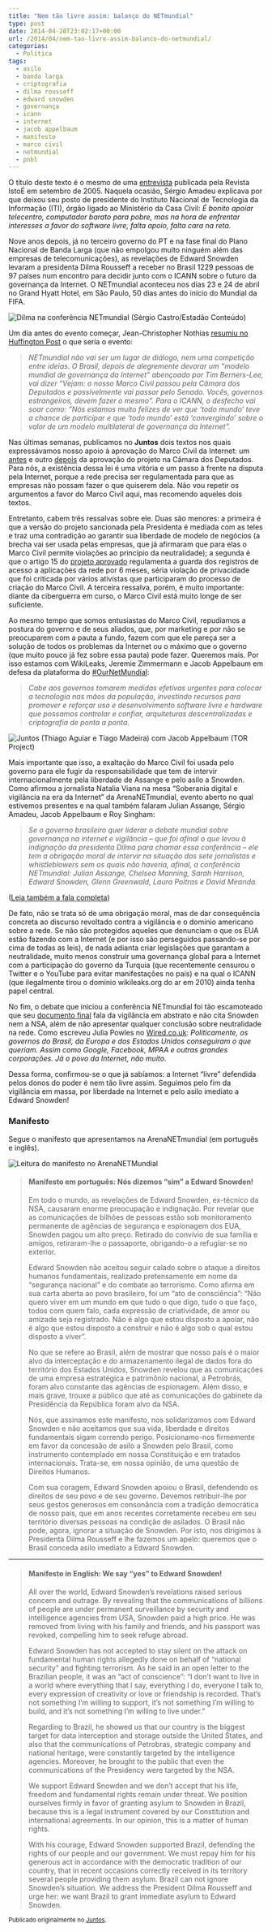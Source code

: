 ```yaml
---
title: "Nem tão livre assim: balanço do NETmundial"
type: post
date: 2014-04-28T23:02:17+00:00
url: /2014/04/nem-tao-livre-assim-balanco-do-netmundial/
categorias:
  - Política
tags:
  - asilo
  - banda larga
  - criptografia
  - dilma rousseff
  - edward snowden
  - governança
  - icann
  - internet
  - jacob appelbaum
  - manifesto
  - marco civil
  - netmundial
  - pnbl
---
```


O título deste texto é o mesmo de uma [entrevista][1] publicada pela Revista IstoÉ em setembro de 2005. Naquela ocasião, Sérgio Amadeu explicava por que deixou seu posto de presidente do Instituto Nacional de Tecnologia da Informação (ITI), órgão ligado ao Ministério da Casa Civil: _É bonito apoiar telecentro, computador barato para pobre, mas na hora de enfrentar interesses a favor do software livre, falta apoio, falta cara na reta._

Nove anos depois, já no terceiro governo do PT e na fase final do Plano Nacional de Banda Larga (que não empolgou muito ninguém além das empresas de telecomunicações), as revelações de Edward Snowden levaram a presidenta Dilma Rousseff a receber no Brasil 1229 pessoas de 97 países num encontro para decidir junto com o ICANN sobre o futuro da governança da Internet. O NETmundial aconteceu nos dias 23 e 24 de abril no Grand Hyatt Hotel, em São Paulo, 50 dias antes do início do Mundial da FIFA.

![Dilma na conferência NETmundial (Sérgio Castro/Estadão Conteúdo)](/wp-content/uploads/2016/12/Dilma-na-net-SÉRGIO-CASTRO-ESTADÃO-CONTEÚDO.jpg)

Um dia antes do evento começar, Jean-Christopher Nothias [resumiu no Huffington Post][3] o que seria o evento:

> _NETmundial não vai ser um lugar de diálogo, nem uma competição entre ideias. O Brasil, depois de alegremente devorar um “modelo mundial de governança da Internet” abençoado por Tim Berners-Lee, vai dizer “Vejam: o nosso Marco Civil passou pela Câmara dos Deputados e possivelmente vai passar pelo Senado. Vocês, governos estrangeiros, devem fazer o mesmo”. Para o ICANN, o desfecho vai soar como: “Nós estamos muito felizes de ver que ‘todo mundo’ teve a chance de participar e que ‘todo mundo’ está ‘convergindo’ sobre o valor de um modelo multilateral de governança da Internet”._

Nas últimas semanas, publicamos no **Juntos** dois textos nos quais expressávamos nosso apoio à aprovação do Marco Civil da Internet: um [antes][4] e outro [depois][5] da aprovação do projeto na Câmara dos Deputados. Para nós, a existência dessa lei é uma vitória e um passo à frente na disputa pela Internet, porque a rede precisa ser regulamentada para que as empresas não possam fazer o que quiserem dela. Não vou repetir os argumentos a favor do Marco Civil aqui, mas recomendo aqueles dois textos.

Entretanto, cabem três ressalvas sobre ele. Duas são menores: a primeira é que a versão do projeto sancionada pela Presidenta é mediada com as teles e traz uma contradição ao garantir sua liberdade de modelo de negócios (a brecha vai ser usada pelas empresas, que já afirmaram que para elas o Marco Civil permite violações ao princípio da neutralidade); a segunda é que o artigo 15 do [projeto aprovado][6] regulamenta a guarda dos registros de acesso a aplicações da rede por 6 meses, séria violação de privacidade que foi criticada por vários ativistas que participaram do processo de criação do Marco Civil. A terceira ressalva, porém, é muito importante: diante da ciberguerra em curso, o Marco Civil está muito longe de ser suficiente.

Ao mesmo tempo que somos entusiastas do Marco Civil, repudiamos a postura do governo e de seus aliados, que, por marketing e por não se preocuparem com a pauta a fundo, fazem com que ele pareça ser a solução de todos os problemas da Internet ou o máximo que o governo (que muito pouco já fez sobre essa pauta) pode fazer. Queremos mais. Por isso estamos com WikiLeaks, Jeremie Zimmermann e Jacob Appelbaum em defesa da plataforma do [#OurNetMundial][7]:

> _Cabe aos governos tomarem medidas efetivas urgentes para colocar a tecnologia nas mãos da população, investindo recursos para promover e reforçar uso e desenvolvimento software livre e hardware que possamos controlar e confiar, arquiteturas descentralizadas e criptografia de ponta a ponta._

![Juntos (Thiago Aguiar e Tiago Madeira) com Jacob Appelbaum (TOR Project)](/wp-content/uploads/2016/12/10287734_782706865087932_1883987884_o.jpg)

Mais importante que isso, a exaltação do Marco Civil foi usada pelo governo para ele fugir da responsabilidade que tem de intervir internacionalmente pela liberdade de Assange e pelo asilo a Snowden. Como afirmou a jornalista Natalia Viana na mesa “Soberania digital e vigilância na era da Internet” da ArenaNETmundial, evento aberto no qual estivemos presentes e na qual também falaram Julian Assange, Sérgio Amadeu, Jacob Appelbaum e Roy Singham:

> _Se o governo brasileiro quer liderar o debate mundial sobre governança na internet e vigilância – que foi afinal o que levou à indignação da presidenta Dilma para chamar essa conferência – ele tem a obrigação moral de intervir na situação dos sete jornalistas e whistleblowers sem os quais não haveria, afinal, a conferência NETmundial: Julian Assange, Chelsea Manning, Sarah Harrison, Edward Snowden, Glenn Greenwald, Laura Poitras e David Miranda._

([Leia também a fala completa][9])

De fato, não se trata só de uma obrigação moral, mas de dar consequência concreta ao discurso revoltado contra a vigilância e o domínio americano sobre a rede. Se não são protegidos aqueles que denunciam o que os EUA estão fazendo com a Internet (e por isso são perseguidos passando-se por cima de todas as leis), de nada adianta criar legislações que garantam a neutralidade, muito menos construir uma governança global para a Internet com a participação do governo da Turquia (que recentemente censurou o Twitter e o YouTube para evitar manifestações no país) e na qual o ICANN (que ilegalmente tirou o domínio wikileaks.org do ar em 2010) ainda tenha papel central.

No fim, o debate que iniciou a conferência NETmundial foi tão escamoteado que seu [documento final][10] fala da vigilância em abstrato e não cita Snowden nem a NSA, além de não apresentar qualquer conclusão sobre neutralidade na rede. Como escreveu Julia Powles no [Wired.co.uk][11]: _Politicamente, os governos do Brasil, da Europa e dos Estados Unidos conseguiram o que queriam. Assim como Google, Facebook, MPAA e outras grandes corporações. Já o povo da Internet, não muito._

Dessa forma, confirmou-se o que já sabíamos: a Internet “livre” defendida pelos donos do poder é nem tão livre assim. Seguimos pelo fim da vigilância em massa, por liberdade na Internet e pelo asilo imediato a Edward Snowden!

### Manifesto

Segue o manifesto que apresentamos na ArenaNETmundial (em português e inglês).

![Leitura do manifesto no ArenaNETMundial](/wp-content/uploads/2016/12/10287994_782706868421265_441593671_o.jpg)

> #### Manifesto em português: Nós dizemos “sim” a Edward Snowden!
>
> Em todo o mundo, as revelações de Edward Snowden, ex-técnico da NSA, causaram enorme preocupação e indignação. Por revelar que as comunicações de bilhões de pessoas estão sob monitoramento permanente de agências de segurança e espionagem dos EUA, Snowden pagou um alto preço. Retirado do convívio de sua família e amigos, retiraram-lhe o passaporte, obrigando-o a refugiar-se no exterior.
>
> Edward Snowden não aceitou seguir calado sobre o ataque a direitos humanos fundamentais, realizado pretensamente em nome da “segurança nacional” e do combate ao terrorismo. Como afirma em sua carta aberta ao povo brasileiro, foi um “ato de consciência”: “Não quero viver em um mundo em que tudo o que digo, tudo o que faço, todos com quem falo, cada expressão de criatividade, de amor ou amizade seja registrado. Não é algo que estou disposto a apoiar, não é algo que estou disposto a construir e não é algo sob o qual estou disposto a viver”.
>
> No que se refere ao Brasil, além de mostrar que nosso país é o maior alvo da interceptação e do armazenamento ilegal de dados fora do território dos Estados Unidos, Snowden revelou que as comunicações de uma empresa estratégica e patrimônio nacional, a Petrobrás, foram alvo constante das agências de espionagem. Além disso, e mais grave, trouxe a público que até as comunicações do gabinete da Presidência da República foram alvo da NSA.
>
> Nós, que assinamos este manifesto, nos solidarizamos com Edward Snowden e não aceitamos que sua vida, liberdade e direitos fundamentais sigam correndo perigo. Posicionamo-nos firmemente em favor da concessão de asilo a Snowden pelo Brasil, como instrumento contemplado em nossa Constituição e em tratados internacionais. Trata-se, em nossa opinião, de uma questão de Direitos Humanos.
>
> Com sua coragem, Edward Snowden apoiou o Brasil, defendendo os direitos de seu povo e de seu governo. Devemos retribuir-lhe por seus gestos generosos em consonância com a tradição democrática de nosso país, que em anos recentes corretamente recebeu em seu território diversas pessoas na condição de asilados. O Brasil não pode, agora, ignorar a situação de Snowden. Por isto, nos dirigimos à Presidenta Dilma Rousseff e lhe fazemos um apelo: queremos que o Brasil conceda asilo imediato a Edward Snowden.

---

> #### Manifesto in English: We say “yes” to Edward Snowden!
>
> All over the world, Edward Snowden’s revelations raised serious concern and outrage. By revealing that the communications of billions of people are under permanent surveillance by security and intelligence agencies from USA, Snowden paid a high price. He was removed from living with his family and friends, and his passport was revoked, compelling him to seek refuge abroad.
>
> Edward Snowden has not accepted to stay silent on the attack on fundamental human rights allegedly done on behalf of “national security” and fighting terrorism. As he said in an open letter to the Brazilian people, it was an “act of conscience”: “I don’t want to live in a world where everything that I say, everything I do, everyone I talk to, every expression of creativity or love or friendship is recorded. That’s not something I’m willing to support, it’s not something I’m willing to build, and it’s not something I’m willing to live under.”
>
> Regarding to Brazil, he showed us that our country is the biggest target for data interception and storage outside the United States, and also that the communications of Petrobras, strategic company and national heritage, were constantly targeted by the intelligence agencies. Moreover, he brought to the public that even the communications of the Presidency were targeted by the NSA.
>
> We support Edward Snowden and we don’t accept that his life, freedom and fundamental rights remain under threat. We position ourselves firmly in favor of granting asylum to Snowden in Brazil, because this is a legal instrument covered by our Constitution and international agreements. In our opinion, this is a matter of human rights.
>
> With his courage, Edward Snowden supported Brazil, defending the rights of our people and our government. We must repay him for his generous act in accordance with the democratic tradition of our country, that in recent occasions correctly received in its territory several people providing them asylum. Brazil can not ignore Snowden’s situation. We address the President Dilma Rousseff and urge her: we want Brazil to grant immediate asylum to Edward Snowden.

<small>Publicado originalmente no <a href="https://juntos.org.br/2014/04/nem-tao-livre-assim-balanco-do-netmundial/">Juntos</a>.</small>

[1]: http://www.istoe.com.br/reportagens/detalhePrint.htm?idReportagem=10069&txPrint=completo
[3]: http://www.huffingtonpost.com/jeanchristophe-nothias/for-more-internet-and-mor_b_5175698.html?ncid=txtlnkusaolp00000592
[4]: http://juntos.org.br/2014/03/pela-aprovacao-do-marco-civil-da-internet-com-o-principio-da-neutralidade/
[5]: http://juntos.org.br/2014/03/um-passo-a-frente-na-disputa-pela-internet/
[6]: http://www.camara.gov.br/proposicoesWeb/prop_mostrarintegra?codteor=1238705&filename=Tramitacao-PL+2126/2011
[7]: https://netmundial.net/
[9]: http://juntos.org.br/2014/04/natalia-viana-nao-falar-sobre-asilo-a-snowden-e-como-nao-ver-o-elefante-branco-na-sala/
[10]: http://netmundial.br/wp-content/uploads/2014/04/NETmundial-Multistakeholder-Document.pdf
[11]: http://www.wired.co.uk/news/archive/2014-04/28/internet-diplomacy-netmundial
